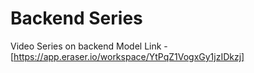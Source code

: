 # Backend Series

Video Series on backend
Model Link - [https://app.eraser.io/workspace/YtPqZ1VogxGy1jzIDkzj]
